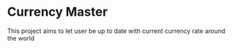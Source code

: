 # Currency Master
This project aims to let user be up to date with current currency rate around the world
